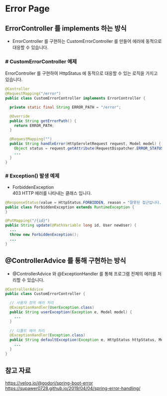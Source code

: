 # Error Page

## ErrorController 를 implements 하는 방식
- ErrorController 를 구현하는 CustomErrorController 를 만들어 에러에 동적으로 대응할 수 있습니다. 

### # CustomErrorController 예제
 ErrorController 를 구현하여 HttpStatus 에 동적으로 대응할 수 있는 로직을 가지고 있습니다.

```java
@Controller
@RequestMapping("/error")
public class CustomErrorController implements ErrorController {

  private static final String ERROR_PATH = "/error";

  @Override
  public String getErrorPath() {
    return ERROR_PATH;
  }

  @RequestMapping("")
  public String handleError(HttpServletRequest request, Model model) {
    Object status = request.getAttribute(RequestDispatcher.ERROR_STATUS_CODE);
    ...
  }
}
```

### # Exception() 발생 예제

- ForbiddenException   
 403 HTTP 에러를 나타내는 클래스 입니다.

```java
@ResponseStatus(value = HttpStatus.FORBIDDEN, reason = "잘못된 접근입니다.")
public class ForbiddenException extends RuntimeException {
}
```

```java
@PutMapping("/{id}")
public String update(@PathVariable long id, User newUser) {
  ...
  throw new ForbiddenException();
  ...
}
```  

## @ControllerAdvice 를 통해 구현하는 방식
- @ControllerAdvice 와 @ExceptionHandler 를 통해 프로그램 전체의 에러를 처리할 수 있습니다.

```java
@ControllerAdvice
public class CustomErrorController {

  // 사용자 정의 에러 처리
  @ExceptionHandler(UserException.class)
  public String userException(Exception e, Model model) {
    ...
  }
    
  // 디폴트 에러 처리
  @ExceptionHandler(Exception.class)
  public String defaultException(Exception e, HttpStatus httpStatus, Model model) {
    ... 
  }
}
```

## 참고 자료
https://velog.io/@godori/spring-boot-error  
https://supawer0728.github.io/2019/04/04/spring-error-handling/
